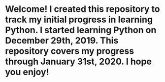 # Welcome! I created this repository to track my initial progress in learning Python. I started learning Python on December 29th, 2019. This repository covers my progress through January 31st, 2020. I hope you enjoy!
